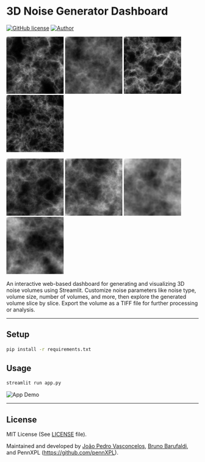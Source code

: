 # 3D Noise Generator Dashboard

[![GitHub license](https://img.shields.io/badge/license-MIT-blueviolet)](https://github.com/jpvt/NoiseVolumesDemo/blob/main/LICENSE)
[![Author](https://img.shields.io/badge/author-jpvt-blue)](https://www.linkedin.com/in/jpvt/)

![3D Volume Simplex example 1](examples/noise_volume_example_1.gif)
![3D Volume Simplex example 2](examples/noise_volume_example_2.gif)
![3D Volume Simplex example 3](examples/noise_volume_example_3.gif)
![3D Volume Simplex example 4](examples/noise_volume_example_4.gif)

![3D Volume Perlin example 1](examples/perlin_volume_example_1.gif)
![3D Volume Perlin example 2](examples/perlin_volume_example_2.gif)
![3D Volume Perlin example 3](examples/perlin_volume_example_3.gif)
![3D Volume Perlin example 4](examples/perlin_volume_example_4.gif)

An interactive web-based dashboard for generating and visualizing 3D noise volumes using Streamlit. Customize noise parameters like noise type, volume size, number of volumes, and more, then explore the generated volume slice by slice. Export the volume as a TIFF file for further processing or analysis.

---

## Setup

```sh
pip install -r requirements.txt
```

## Usage

```sh
streamlit run app.py
```

![App Demo](examples/app_demo.gif)

---

## License

MIT License (See [LICENSE](LICENSE) file).

Maintained and developed by [João Pedro Vasconcelos](https://github.com/jpvt), [Bruno Barufaldi](https://github.com/bbarufaldi), and PennXPL (https://github.com/pennXPL).
